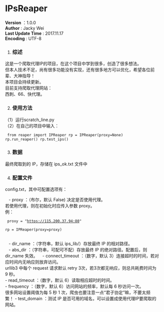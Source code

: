 # IPsReaper

__Version__ ：1.0.0  
__Author__ : Jacky Wei  
__Last Update Time__ : 2017.11.17  
__Encoding__ : UTF-8</br>


1. ### 综述
这是一个爬取代理IP的项目，在这个项目中学到很多，创造了很多想法。  
但本人技术不足，尚有很多功能没有实现，还有很多地方可以优化，希望各位前辈、大神指导！  
本项目会持续更新。  
目前支持爬取代理网站：  
    西刺、66、快代理。

2. ### 使用方法
（1）运行scratch_line.py  
（2）在自己的项目中输入：  
    <pre><code>
    from reaper import IPReaper
    rp = IPReaper(proxy=None)
    rp.run_reaper()
    rp.test_ips()
    </code></pre>

3. ### 数据  
最终爬取到的 IP，存储在 ips_ok.txt 文件中

4. ### 配置文件  
config.txt，其中可配置选项有：

    - proxy ：（布尔，默认 False) 决定是否使用代理。  
                若使用代理，则在初始化时应传入参数 proxy。  
                例：  
                <pre><code>
                proxy = "https://115.200.37.94:80"  
                rp = IPReaper(proxy=proxy)  
                </code></pre>

    - dir_name ：（字符串，默认 ips_lib/）存放最终 IP 的相对路径。    
    - abs_dir ：（字符串，可配可不配）存放最终 IP 的绝对路径。配置后，则 dir_name 失效。 
    - connect_timeout ：（数字，默认 3）连接超时的时间，若对应时间内无响应则放弃访问。  
                        urllib3 中每个 request 请求默认 retry 3次，若3次都无响应，则总共耗费时间为 9 秒。  
    - read_timeout ：（数字，默认 6）读取相应超时的时间。  
    - frequency ：（数字，默认 6）访问网站的频率，默认每 6 秒访问一次。  
                    很多网站设置阈值为每 5 秒 1 次，爬虫也要注意一点“君子协定”嘛，不要太频繁！
    - test_domain ：测试 IP 是否可用的域名，可以设置成使用代理IP要爬取的网站。  
    
